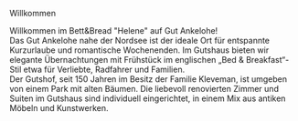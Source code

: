 Willkommen  
  
Willkommen im Bett&Bread "Helene" auf Gut Ankelohe!  
Das Gut Ankelohe nahe der Nordsee ist der ideale Ort für entspannte Kurzurlaube und romantische Wochenenden. Im Gutshaus bieten wir elegante Übernachtungen mit Frühstück im englischen „Bed & Breakfast“-Stil etwa für Verliebte, Radfahrer und Familien.  
Der Gutshof, seit 150 Jahren im Besitz der Familie Kleveman, ist umgeben von einem Park mit alten Bäumen. Die liebevoll renovierten Zimmer und Suiten im Gutshaus sind individuell eingerichtet, in einem Mix aus antiken Möbeln und Kunstwerken.  




